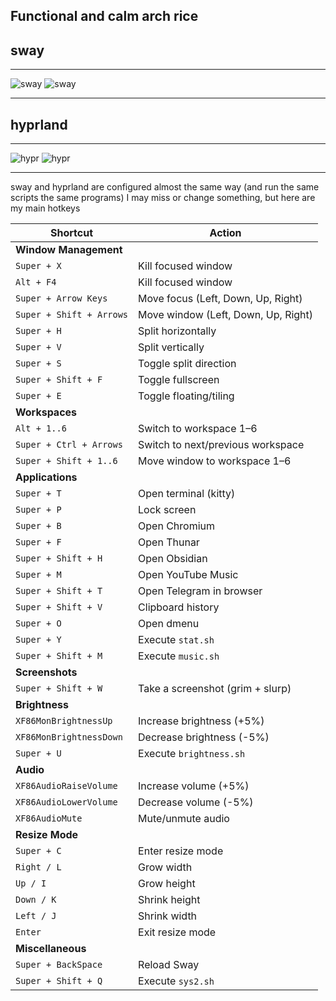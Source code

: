 ## Functional and calm arch rice
## sway

---

![sway](https://i.ibb.co/NWcnHwB/screenshot-2024-12-31-230710.png)
![sway](https://i.ibb.co/x5skCcS/screenshot-2024-12-31-230333.png)

---

## hyprland

---

![ hypr ](https://i.ibb.co/3dQd8M1/screenshot-2025-01-10-213701.png)
![hypr]( https://i.ibb.co/VmzTtG5/screenshot-2025-01-11-181951.png)

---
sway and hyprland are configured almost the same way (and run the same scripts the same programs)
I may miss or change something, but here are my main hotkeys

| **Shortcut**            | **Action**                                    |
|--------------------------|-----------------------------------------------|
| **Window Management**    |                                               |
| `Super + X`              | Kill focused window                          |
| `Alt + F4`               | Kill focused window                          |
| `Super + Arrow Keys`     | Move focus (Left, Down, Up, Right)           |
| `Super + Shift + Arrows` | Move window (Left, Down, Up, Right)          |
| `Super + H`              | Split horizontally                          |
| `Super + V`              | Split vertically                            |
| `Super + S`              | Toggle split direction                      |
| `Super + Shift + F`      | Toggle fullscreen                           |
| `Super + E`              | Toggle floating/tiling                      |
| **Workspaces**           |                                               |
| `Alt + 1..6`             | Switch to workspace 1–6                     |
| `Super + Ctrl + Arrows`  | Switch to next/previous workspace            |
| `Super + Shift + 1..6`   | Move window to workspace 1–6                 |
| **Applications**         |                                               |
| `Super + T`              | Open terminal (kitty)                       |
| `Super + P`              | Lock screen                                 |
| `Super + B`              | Open Chromium                               |
| `Super + F`              | Open Thunar                                 |
| `Super + Shift + H`      | Open Obsidian                               |
| `Super + M`              | Open YouTube Music                          |
| `Super + Shift + T`      | Open Telegram in browser                    |
| `Super + Shift + V`      | Clipboard history                           |
| `Super + O`              | Open dmenu                                  |
| `Super + Y`              | Execute `stat.sh`                           |
| `Super + Shift + M`      | Execute `music.sh`                          |
| **Screenshots**          |                                               |
| `Super + Shift + W`      | Take a screenshot (grim + slurp)            |
| **Brightness**           |                                               |
| `XF86MonBrightnessUp`    | Increase brightness (+5%)                   |
| `XF86MonBrightnessDown`  | Decrease brightness (-5%)                   |
| `Super + U`              | Execute `brightness.sh`                     |
| **Audio**                |                                               |
| `XF86AudioRaiseVolume`   | Increase volume (+5%)                       |
| `XF86AudioLowerVolume`   | Decrease volume (-5%)                       |
| `XF86AudioMute`          | Mute/unmute audio                           |
| **Resize Mode**          |                                               |
| `Super + C`              | Enter resize mode                           |
| `Right / L`              | Grow width                                  |
| `Up / I`                 | Grow height                                 |
| `Down / K`               | Shrink height                               |
| `Left / J`               | Shrink width                                |
| `Enter`                  | Exit resize mode                            |
| **Miscellaneous**        |                                               |
| `Super + BackSpace`      | Reload Sway                                 |
| `Super + Shift + Q`      | Execute `sys2.sh`                           |
